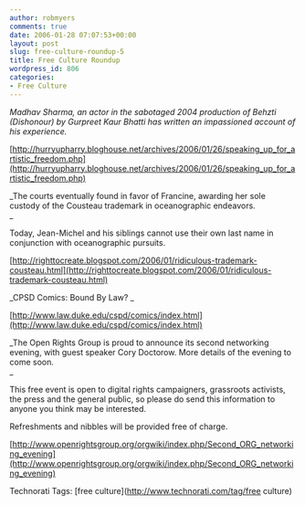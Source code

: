 ```yaml
---
author: robmyers
comments: true
date: 2006-01-28 07:07:53+00:00
layout: post
slug: free-culture-roundup-5
title: Free Culture Roundup
wordpress_id: 806
categories:
- Free Culture
---
```


  
_Madhav Sharma, an actor in the sabotaged 2004 production of Behzti (Dishonour) by Gurpreet Kaur Bhatti has written an impassioned account of his experience._  


  
[http://hurryupharry.bloghouse.net/archives/2006/01/26/speaking_up_for_artistic_freedom.php](http://hurryupharry.bloghouse.net/archives/2006/01/26/speaking_up_for_artistic_freedom.php)  


  
_The courts eventually found in favor of Francine, awarding her sole custody of the Cousteau trademark in oceanographic endeavors.  
_

  
Today, Jean-Michel and his siblings cannot use their own last name in conjunction with oceanographic pursuits.  


  
[http://righttocreate.blogspot.com/2006/01/ridiculous-trademark-cousteau.html](http://righttocreate.blogspot.com/2006/01/ridiculous-trademark-cousteau.html)  


  
_CPSD Comics: Bound By Law? _  


  
[http://www.law.duke.edu/cspd/comics/index.html](http://www.law.duke.edu/cspd/comics/index.html)  


  
_The Open Rights Group is proud to announce its second networking evening, with guest speaker Cory Doctorow. More details of the evening to come soon.  
_

  
This free event is open to digital rights campaigners, grassroots activists, the press and the general public, so please do send this information to anyone you think may be interested.  


  
Refreshments and nibbles will be provided free of charge.  


  
[http://www.openrightsgroup.org/orgwiki/index.php/Second_ORG_networking_evening](http://www.openrightsgroup.org/orgwiki/index.php/Second_ORG_networking_evening)  


  


Technorati Tags: [free culture](http://www.technorati.com/tag/free culture)

  


